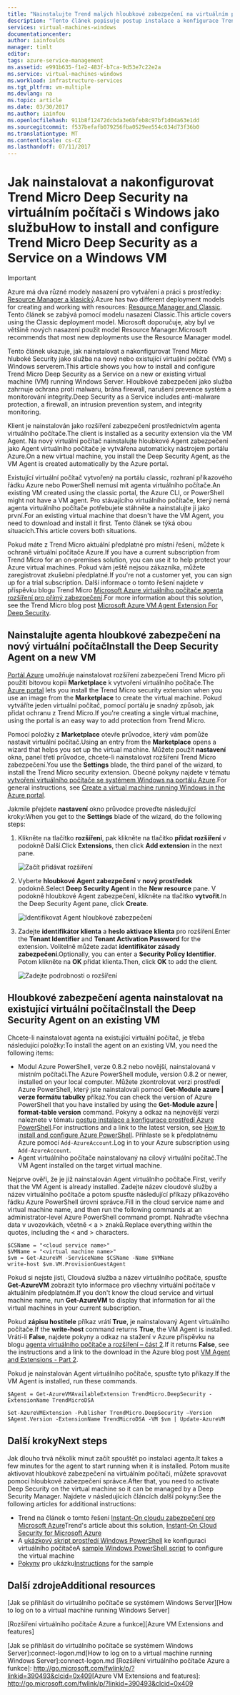 ```yaml
---
title: "Nainstalujte Trend malých hloubkové zabezpečení na virtuálním počítači | Microsoft Docs"
description: "Tento článek popisuje postup instalace a konfigurace Trend Micro zabezpečení na virtuálním počítači vytvořené pomocí modelu nasazení Classic v Azure."
services: virtual-machines-windows
documentationcenter: 
author: iainfoulds
manager: timlt
editor: 
tags: azure-service-management
ms.assetid: e991b635-f1e2-483f-b7ca-9d53e7c22e2a
ms.service: virtual-machines-windows
ms.workload: infrastructure-services
ms.tgt_pltfrm: vm-multiple
ms.devlang: na
ms.topic: article
ms.date: 03/30/2017
ms.author: iainfou
ms.openlocfilehash: 911b8f12472dcbda3e6bfeb8c97bf1d04a63e1dd
ms.sourcegitcommit: f537befafb079256fba0529ee554c034d73f36b0
ms.translationtype: MT
ms.contentlocale: cs-CZ
ms.lasthandoff: 07/11/2017
---
```

# <a name="how-to-install-and-configure-trend-micro-deep-security-as-a-service-on-a-windows-vm"></a><span data-ttu-id="9b89e-103">Jak nainstalovat a nakonfigurovat Trend Micro Deep Security na virtuálním počítači s Windows jako službu</span><span class="sxs-lookup"><span data-stu-id="9b89e-103">How to install and configure Trend Micro Deep Security as a Service on a Windows VM</span></span>
> [!IMPORTANT]
> <span data-ttu-id="9b89e-104">Azure má dva různé modely nasazení pro vytváření a práci s prostředky: [Resource Manager a klasický](../../../resource-manager-deployment-model.md).</span><span class="sxs-lookup"><span data-stu-id="9b89e-104">Azure has two different deployment models for creating and working with resources: [Resource Manager and Classic](../../../resource-manager-deployment-model.md).</span></span> <span data-ttu-id="9b89e-105">Tento článek se zabývá pomocí modelu nasazení Classic.</span><span class="sxs-lookup"><span data-stu-id="9b89e-105">This article covers using the Classic deployment model.</span></span> <span data-ttu-id="9b89e-106">Microsoft doporučuje, aby byl ve většině nových nasazení použit model Resource Manager.</span><span class="sxs-lookup"><span data-stu-id="9b89e-106">Microsoft recommends that most new deployments use the Resource Manager model.</span></span>

<span data-ttu-id="9b89e-107">Tento článek ukazuje, jak nainstalovat a nakonfigurovat Trend Micro hluboké Security jako služba na nový nebo existující virtuální počítač (VM) s Windows serverem.</span><span class="sxs-lookup"><span data-stu-id="9b89e-107">This article shows you how to install and configure Trend Micro Deep Security as a Service on a new or existing virtual machine (VM) running Windows Server.</span></span> <span data-ttu-id="9b89e-108">Hloubkové zabezpečení jako služba zahrnuje ochrana proti malwaru, brána firewall, narušení prevence systém a monitorování integrity.</span><span class="sxs-lookup"><span data-stu-id="9b89e-108">Deep Security as a Service includes anti-malware protection, a firewall, an intrusion prevention system, and integrity monitoring.</span></span>

<span data-ttu-id="9b89e-109">Klient je nainstalován jako rozšíření zabezpečení prostřednictvím agenta virtuálního počítače.</span><span class="sxs-lookup"><span data-stu-id="9b89e-109">The client is installed as a security extension via the VM Agent.</span></span> <span data-ttu-id="9b89e-110">Na nový virtuální počítač nainstalujte hloubkové Agent zabezpečení jako Agent virtuálního počítače je vytvářena automaticky nástrojem portálu Azure.</span><span class="sxs-lookup"><span data-stu-id="9b89e-110">On a new virtual machine, you install the Deep Security Agent, as the VM Agent is created automatically by the Azure portal.</span></span>

<span data-ttu-id="9b89e-111">Existující virtuální počítač vytvořený na portálu classic, rozhraní příkazového řádku Azure nebo PowerShell nemusí mít agenta virtuálního počítače.</span><span class="sxs-lookup"><span data-stu-id="9b89e-111">An existing VM created using the classic portal, the Azure CLI, or PowerShell might not have a VM agent.</span></span> <span data-ttu-id="9b89e-112">Pro stávajícího virtuálního počítače, který nemá agenta virtuálního počítače potřebujete stáhněte a nainstalujte ji jako první.</span><span class="sxs-lookup"><span data-stu-id="9b89e-112">For an existing virtual machine that doesn't have the VM Agent, you need to download and install it first.</span></span> <span data-ttu-id="9b89e-113">Tento článek se týká obou situacích.</span><span class="sxs-lookup"><span data-stu-id="9b89e-113">This article covers both situations.</span></span>

<span data-ttu-id="9b89e-114">Pokud máte z Trend Micro aktuální předplatné pro místní řešení, můžete k ochraně virtuální počítače Azure.</span><span class="sxs-lookup"><span data-stu-id="9b89e-114">If you have a current subscription from Trend Micro for an on-premises solution, you can use it to help protect your Azure virtual machines.</span></span> <span data-ttu-id="9b89e-115">Pokud vám ještě nejsou zákazníka, můžete zaregistrovat zkušební předplatné.</span><span class="sxs-lookup"><span data-stu-id="9b89e-115">If you're not a customer yet, you can sign up for a trial subscription.</span></span> <span data-ttu-id="9b89e-116">Další informace o tomto řešení najdete v příspěvku blogu Trend Micro [Microsoft Azure virtuálního počítače agenta rozšíření pro přímý zabezpečení](http://go.microsoft.com/fwlink/p/?LinkId=403945).</span><span class="sxs-lookup"><span data-stu-id="9b89e-116">For more information about this solution, see the Trend Micro blog post [Microsoft Azure VM Agent Extension For Deep Security](http://go.microsoft.com/fwlink/p/?LinkId=403945).</span></span>

## <a name="install-the-deep-security-agent-on-a-new-vm"></a><span data-ttu-id="9b89e-117">Nainstalujte agenta hloubkové zabezpečení na nový virtuální počítač</span><span class="sxs-lookup"><span data-stu-id="9b89e-117">Install the Deep Security Agent on a new VM</span></span>

<span data-ttu-id="9b89e-118">[Portál Azure](http://portal.azure.com) umožňuje nainstalovat rozšíření zabezpečení Trend Micro při použití bitovou kopii **Marketplace** k vytvoření virtuálního počítače.</span><span class="sxs-lookup"><span data-stu-id="9b89e-118">The [Azure portal](http://portal.azure.com) lets you install the Trend Micro security extension when you use an image from the **Marketplace** to create the virtual machine.</span></span> <span data-ttu-id="9b89e-119">Pokud vytváříte jeden virtuální počítač, pomocí portálu je snadný způsob, jak přidat ochranu z Trend Micro.</span><span class="sxs-lookup"><span data-stu-id="9b89e-119">If you're creating a single virtual machine, using the portal is an easy way to add protection from Trend Micro.</span></span>

<span data-ttu-id="9b89e-120">Pomocí položky z **Marketplace** otevře průvodce, který vám pomůže nastavit virtuální počítač.</span><span class="sxs-lookup"><span data-stu-id="9b89e-120">Using an entry from the **Marketplace** opens a wizard that helps you set up the virtual machine.</span></span> <span data-ttu-id="9b89e-121">Můžete použít **nastavení** okna, panel třetí průvodce, chcete-li nainstalovat rozšíření Trend Micro zabezpečení.</span><span class="sxs-lookup"><span data-stu-id="9b89e-121">You use the **Settings** blade, the third panel of the wizard, to install the Trend Micro security extension.</span></span>  <span data-ttu-id="9b89e-122">Obecné pokyny najdete v tématu [vytvoření virtuálního počítače se systémem Windows na portálu Azure](tutorial.md).</span><span class="sxs-lookup"><span data-stu-id="9b89e-122">For general instructions, see [Create a virtual machine running Windows in the Azure portal](tutorial.md).</span></span>

<span data-ttu-id="9b89e-123">Jakmile přejdete **nastavení** okno průvodce proveďte následující kroky:</span><span class="sxs-lookup"><span data-stu-id="9b89e-123">When you get to the **Settings** blade of the wizard, do the following steps:</span></span>

1. <span data-ttu-id="9b89e-124">Klikněte na tlačítko **rozšíření**, pak klikněte na tlačítko **přidat rozšíření** v podokně Další.</span><span class="sxs-lookup"><span data-stu-id="9b89e-124">Click **Extensions**, then click **Add extension** in the next pane.</span></span>

   ![Začít přidávat rozšíření][1]

2. <span data-ttu-id="9b89e-126">Vyberte **hloubkové Agent zabezpečení** v **nový prostředek** podokně.</span><span class="sxs-lookup"><span data-stu-id="9b89e-126">Select **Deep Security Agent** in the **New resource** pane.</span></span> <span data-ttu-id="9b89e-127">V podokně hloubkové Agent zabezpečení, klikněte na tlačítko **vytvořit**.</span><span class="sxs-lookup"><span data-stu-id="9b89e-127">In the Deep Security Agent pane, click **Create**.</span></span>

   ![Identifikovat Agent hloubkové zabezpečení][2]

3. <span data-ttu-id="9b89e-129">Zadejte **identifikátor klienta** a **heslo aktivace klienta** pro rozšíření.</span><span class="sxs-lookup"><span data-stu-id="9b89e-129">Enter the **Tenant Identifier** and **Tenant Activation Password** for the extension.</span></span> <span data-ttu-id="9b89e-130">Volitelně můžete zadat **identifikátor zásady zabezpečení**.</span><span class="sxs-lookup"><span data-stu-id="9b89e-130">Optionally, you can enter a **Security Policy Identifier**.</span></span> <span data-ttu-id="9b89e-131">Potom klikněte na **OK** přidat klienta.</span><span class="sxs-lookup"><span data-stu-id="9b89e-131">Then, click **OK** to add the client.</span></span>

   ![Zadejte podrobnosti o rozšíření][3]

## <a name="install-the-deep-security-agent-on-an-existing-vm"></a><span data-ttu-id="9b89e-133">Hloubkové zabezpečení agenta nainstalovat na existující virtuální počítač</span><span class="sxs-lookup"><span data-stu-id="9b89e-133">Install the Deep Security Agent on an existing VM</span></span>
<span data-ttu-id="9b89e-134">Chcete-li nainstalovat agenta na existující virtuální počítač, je třeba následující položky:</span><span class="sxs-lookup"><span data-stu-id="9b89e-134">To install the agent on an existing VM, you need the following items:</span></span>

* <span data-ttu-id="9b89e-135">Modul Azure PowerShell, verze 0.8.2 nebo novější, nainstalovaná v místním počítači.</span><span class="sxs-lookup"><span data-stu-id="9b89e-135">The Azure PowerShell module, version 0.8.2 or newer, installed on your local computer.</span></span> <span data-ttu-id="9b89e-136">Můžete zkontrolovat verzi prostředí Azure PowerShell, který jste nainstalovali pomocí **Get-Module azure | verze formátu tabulky** příkaz.</span><span class="sxs-lookup"><span data-stu-id="9b89e-136">You can check the version of Azure PowerShell that you have installed by using the **Get-Module azure | format-table version** command.</span></span> <span data-ttu-id="9b89e-137">Pokyny a odkaz na nejnovější verzi naleznete v tématu [postup instalace a konfigurace prostředí Azure PowerShell](/powershell/azure/overview).</span><span class="sxs-lookup"><span data-stu-id="9b89e-137">For instructions and a link to the latest version, see [How to install and configure Azure PowerShell](/powershell/azure/overview).</span></span> <span data-ttu-id="9b89e-138">Přihlaste se k předplatnému Azure pomocí `Add-AzureAccount`.</span><span class="sxs-lookup"><span data-stu-id="9b89e-138">Log in to your Azure subscription using `Add-AzureAccount`.</span></span>
* <span data-ttu-id="9b89e-139">Agent virtuálního počítače nainstalovaný na cílový virtuální počítač.</span><span class="sxs-lookup"><span data-stu-id="9b89e-139">The VM Agent installed on the target virtual machine.</span></span>

<span data-ttu-id="9b89e-140">Nejprve ověří, že je již nainstalován Agent virtuálního počítače.</span><span class="sxs-lookup"><span data-stu-id="9b89e-140">First, verify that the VM Agent is already installed.</span></span> <span data-ttu-id="9b89e-141">Zadejte název cloudové služby a název virtuálního počítače a potom spusťte následující příkazy příkazového řádku Azure PowerShell úrovni správce.</span><span class="sxs-lookup"><span data-stu-id="9b89e-141">Fill in the cloud service name and virtual machine name, and then run the following commands at an administrator-level Azure PowerShell command prompt.</span></span> <span data-ttu-id="9b89e-142">Nahraďte všechna data v uvozovkách, včetně < a > znaků.</span><span class="sxs-lookup"><span data-stu-id="9b89e-142">Replace everything within the quotes, including the < and > characters.</span></span>

    $CSName = "<cloud service name>"
    $VMName = "<virtual machine name>"
    $vm = Get-AzureVM -ServiceName $CSName -Name $VMName
    write-host $vm.VM.ProvisionGuestAgent

<span data-ttu-id="9b89e-143">Pokud si nejste jisti, Cloudová služba a název virtuálního počítače, spusťte **Get-AzureVM** zobrazit tyto informace pro všechny virtuální počítače v aktuálním předplatném.</span><span class="sxs-lookup"><span data-stu-id="9b89e-143">If you don't know the cloud service and virtual machine name, run **Get-AzureVM** to display that information for all the virtual machines in your current subscription.</span></span>

<span data-ttu-id="9b89e-144">Pokud **zápisu hostitele** příkaz vrátí **True**, je nainstalovaný Agent virtuálního počítače.</span><span class="sxs-lookup"><span data-stu-id="9b89e-144">If the **write-host** command returns **True**, the VM Agent is installed.</span></span> <span data-ttu-id="9b89e-145">Vrátí-li **False**, najdete pokyny a odkaz na stažení v Azure příspěvku na blogu [agenta virtuálního počítače a rozšíření – část 2](http://go.microsoft.com/fwlink/p/?LinkId=403947).</span><span class="sxs-lookup"><span data-stu-id="9b89e-145">If it returns **False**, see the instructions and a link to the download in the Azure blog post [VM Agent and Extensions - Part 2](http://go.microsoft.com/fwlink/p/?LinkId=403947).</span></span>

<span data-ttu-id="9b89e-146">Pokud je nainstalován Agent virtuálního počítače, spusťte tyto příkazy.</span><span class="sxs-lookup"><span data-stu-id="9b89e-146">If the VM Agent is installed, run these commands.</span></span>

    $Agent = Get-AzureVMAvailableExtension TrendMicro.DeepSecurity -ExtensionName TrendMicroDSA

    Set-AzureVMExtension -Publisher TrendMicro.DeepSecurity –Version $Agent.Version -ExtensionName TrendMicroDSA -VM $vm | Update-AzureVM

## <a name="next-steps"></a><span data-ttu-id="9b89e-147">Další kroky</span><span class="sxs-lookup"><span data-stu-id="9b89e-147">Next steps</span></span>
<span data-ttu-id="9b89e-148">Jak dlouho trvá několik minut začít spouštět po instalaci agenta.</span><span class="sxs-lookup"><span data-stu-id="9b89e-148">It takes a few minutes for the agent to start running when it is installed.</span></span> <span data-ttu-id="9b89e-149">Potom musíte aktivovat hloubkové zabezpečení na virtuálním počítači, můžete spravovat pomocí hloubkové zabezpečení správce.</span><span class="sxs-lookup"><span data-stu-id="9b89e-149">After that, you need to activate Deep Security on the virtual machine so it can be managed by a Deep Security Manager.</span></span> <span data-ttu-id="9b89e-150">Najdete v následujících článcích další pokyny:</span><span class="sxs-lookup"><span data-stu-id="9b89e-150">See the following articles for additional instructions:</span></span>

* <span data-ttu-id="9b89e-151">Trend na článek o tomto řešení [Instant-On cloudu zabezpečení pro Microsoft Azure](http://go.microsoft.com/fwlink/?LinkId=404101)</span><span class="sxs-lookup"><span data-stu-id="9b89e-151">Trend's article about this solution, [Instant-On Cloud Security for Microsoft Azure](http://go.microsoft.com/fwlink/?LinkId=404101)</span></span>
* <span data-ttu-id="9b89e-152">A [ukázkový skript prostředí Windows PowerShell](http://go.microsoft.com/fwlink/?LinkId=404100) ke konfiguraci virtuálního počítače</span><span class="sxs-lookup"><span data-stu-id="9b89e-152">A [sample Windows PowerShell script](http://go.microsoft.com/fwlink/?LinkId=404100) to configure the virtual machine</span></span>
* <span data-ttu-id="9b89e-153">[Pokyny](http://go.microsoft.com/fwlink/?LinkId=404099) pro ukázku</span><span class="sxs-lookup"><span data-stu-id="9b89e-153">[Instructions](http://go.microsoft.com/fwlink/?LinkId=404099) for the sample</span></span>

## <a name="additional-resources"></a><span data-ttu-id="9b89e-154">Další zdroje</span><span class="sxs-lookup"><span data-stu-id="9b89e-154">Additional resources</span></span>
<span data-ttu-id="9b89e-155">[Jak se přihlásit do virtuálního počítače se systémem Windows Server]</span><span class="sxs-lookup"><span data-stu-id="9b89e-155">[How to log on to a virtual machine running Windows Server]</span></span>

<span data-ttu-id="9b89e-156">[Rozšíření virtuálního počítače Azure a funkce]</span><span class="sxs-lookup"><span data-stu-id="9b89e-156">[Azure VM Extensions and features]</span></span>

<!-- Image references -->
[1]: ./media/install-trend/new_vm_Blade3.png
[2]: ./media/install-trend/find_SecurityAgent.png
[3]: ./media/install-trend/SecurityAgentDetails.png

<!-- Link references -->
<span data-ttu-id="9b89e-157">[Jak se přihlásit do virtuálního počítače se systémem Windows Server]:connect-logon.md</span><span class="sxs-lookup"><span data-stu-id="9b89e-157">[How to log on to a virtual machine running Windows Server]:connect-logon.md</span></span>
<span data-ttu-id="9b89e-158">[Rozšíření virtuálního počítače Azure a funkce]: http://go.microsoft.com/fwlink/p/?linkid=390493&clcid=0x409</span><span class="sxs-lookup"><span data-stu-id="9b89e-158">[Azure VM Extensions and features]: http://go.microsoft.com/fwlink/p/?linkid=390493&clcid=0x409</span></span>
